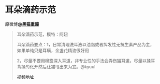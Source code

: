 # 耳朵滴药示范
原微博[**@黑猫重瞳**](https://m.weibo.cn/detail/4310532217855260)
> 耳朵滴药示范，模特：阿妞
> 
> 耳朵滴药要点：1，日常清理洗耳液以油脂或者挥发性无抗生素产品为主，如果单纯只是耳螨，金盏花精油很好用
> 
> 2，尽量不要用棉签深入耳道，非专业性的手法会弄伤猫耳道，尽量以揉耳背揉匀化开然后让猫甩出来为宜。@kyuul
> 
> [视频地址](http://t.cn/ELqK6Ee)